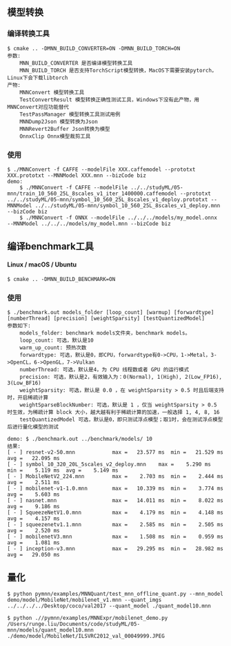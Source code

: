 
## 模型转换
### 编译转换工具
    $ cmake .. -DMNN_BUILD_CONVERTER=ON -DMNN_BUILD_TORCH=ON
    参数:
        MNN_BUILD_CONVERTER 是否编译模型转换工具
        MNN_BUILD_TORCH 是否支持TorchScript模型转换，MacOS下需要安装pytorch，Linux下会下载libtorch
    产物:
        MNNConvert 模型转换工具
        TestConvertResult 模型转换正确性测试工具，Windows下没有此产物，用MNNConvert对应功能替代
        TestPassManager 模型转换工具测试用例
        MNNDump2Json 模型转换为Json
        MNNRevert2Buffer Json转换为模型
        OnnxClip Onnx模型裁剪工具
### 使用
    $ ./MNNConvert -f CAFFE --modelFile XXX.caffemodel --prototxt XXX.prototxt --MNNModel XXX.mnn --bizCode biz
    demo: 
        $ ./MNNConvert -f CAFFE --modelFile ../../studyML/05-mnn/train_10_560_25L_8scales_v1_iter_1400000.caffemodel --prototxt ../../studyML/05-mnn/symbol_10_560_25L_8scales_v1_deploy.prototxt --MNNModel ../../studyML/05-mnn/symbol_10_560_25L_8scales_v1_deploy.mnn --bizCode biz
        $ ./MNNConvert -f ONNX --modelFile ../../../models/my_model.onnx  --MNNModel ../../../models/my_model.mnn --bizCode biz
## 编译benchmark工具
#### Linux / macOS / Ubuntu
    $ cmake .. -DMNN_BUILD_BENCHMARK=ON
### 使用
    $ ./benchmark.out models_folder [loop_count] [warmup] [forwardtype] [numberThread] [precision] [weightSparsity] [testQuantizedModel]
    参数如下:
        models_folder: benchmark models文件夹，benchmark models。
        loop_count: 可选，默认是10
        warm_up_count: 预热次数
        forwardtype: 可选，默认是0，即CPU，forwardtype有0->CPU，1->Metal，3->OpenCL，6->OpenGL，7->Vulkan
        numberThread: 可选，默认是4，为 CPU 线程数或者 GPU 的运行模式
        precision: 可选，默认是2，有效输入为：0(Normal), 1(High), 2(Low_FP16), 3(Low_BF16)
        weightSparsity: 可选，默认是 0.0 ，在 weightSparsity > 0.5 时且后端支持时，开启稀疏计算
        weightSparseBlockNumber: 可选，默认是 1 ，仅当 weightSparsity > 0.5 时生效，为稀疏计算 block 大小，越大越有利于稀疏计算的加速，一般选择 1, 4, 8, 16
        testQuantizedModel 可选，默认是0，即只测试浮点模型；取1时，会在测试浮点模型后进行量化模型的测试

    demo: $ ./benchmark.out ../benchmark/models/ 10
    结果: 
    [ - ] resnet-v2-50.mnn            max =   23.577 ms  min =   21.529 ms  avg =   22.095 ms
    [ - ] symbol_10_320_20L_5scales_v2_deploy.mnn    max =    5.290 ms  min =    5.119 ms  avg =    5.149 ms
    [ - ] MobileNetV2_224.mnn         max =    2.703 ms  min =    2.444 ms  avg =    2.511 ms
    [ - ] mobilenet-v1-1.0.mnn        max =   10.339 ms  min =    3.774 ms  avg =    5.603 ms
    [ - ] nasnet.mnn                  max =   14.011 ms  min =    8.022 ms  avg =    9.186 ms
    [ - ] SqueezeNetV1.0.mnn          max =    4.179 ms  min =    4.148 ms  avg =    4.157 ms
    [ - ] squeezenetv1.1.mnn          max =    2.585 ms  min =    2.505 ms  avg =    2.520 ms
    [ - ] mobilenetV3.mnn             max =    1.508 ms  min =    0.959 ms  avg =    1.081 ms
    [ - ] inception-v3.mnn            max =   29.295 ms  min =   28.982 ms  avg =   29.050 ms

## 量化
    $ python pymnn/examples/MNNQuant/test_mnn_offline_quant.py --mnn_model demo/model/MobileNet/mobilenet_v1.mnn --quant_imgs ../../../../Desktop/coco/val2017 --quant_model ./quant_model10.mnn

    $ python .//pymnn/examples/MNNExpr/mobilenet_demo.py /Users/runge.liu/Documents/code/studyML/05-mnn/models/quant_model10.mnn ./demo/model/MobileNet/ILSVRC2012_val_00049999.JPEG